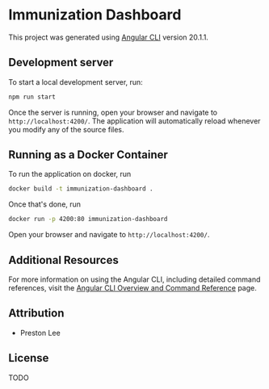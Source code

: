 # Immunization Dashboard

This project was generated using [Angular CLI](https://github.com/angular/angular-cli) version 20.1.1.

## Development server

To start a local development server, run:

```bash
npm run start
```

Once the server is running, open your browser and navigate to `http://localhost:4200/`. The application will automatically reload whenever you modify any of the source files.

## Running as a Docker Container

To run the application on docker, run 
```bash
docker build -t immunization-dashboard . 
```

Once that's done, run
```bash
docker run -p 4200:80 immunization-dashboard
```

Open your browser and navigate to `http://localhost:4200/`.

## Additional Resources

For more information on using the Angular CLI, including detailed command references, visit the [Angular CLI Overview and Command Reference](https://angular.dev/tools/cli) page.

## Attribution

* Preston Lee

## License

TODO
